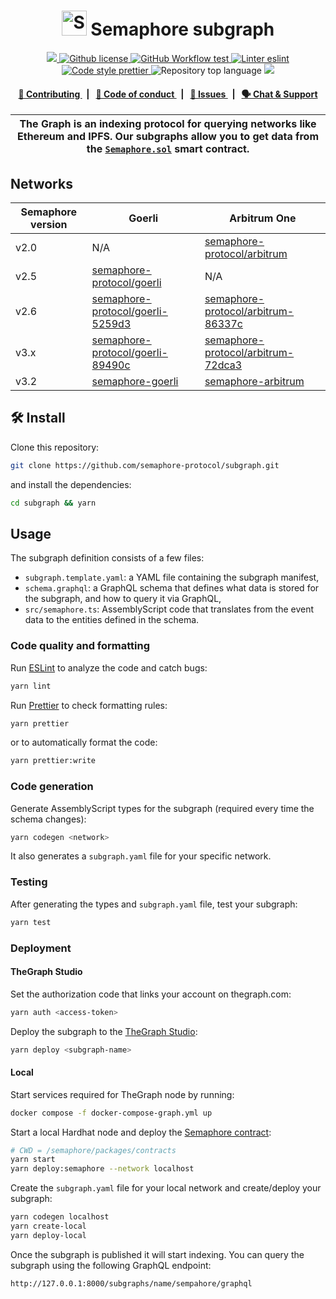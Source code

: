 <p align="center">
    <h1 align="center">
        <picture>
            <source media="(prefers-color-scheme: dark)" srcset="https://github.com/semaphore-protocol/website/blob/main/static/img/semaphore-icon-dark.svg">
            <source media="(prefers-color-scheme: light)" srcset="https://github.com/semaphore-protocol/website/blob/main/static/img/semaphore-icon.svg">
            <img width="40" alt="Semaphore icon." src="https://github.com/semaphore-protocol/website/blob/main/static/img/semaphore-icon.svg">
        </picture>
        Semaphore subgraph
    </h1>
</p>

<p align="center">
    <a href="https://github.com/semaphore-protocol" target="_blank">
        <img src="https://img.shields.io/badge/project-Semaphore-blue.svg?style=flat-square">
    </a>
    <a href="https://github.com/semaphore-protocol/subgraph/blob/main/LICENSE">
        <img alt="Github license" src="https://img.shields.io/github/license/semaphore-protocol/subgraph.svg?style=flat-square">
    </a>
    <a href="https://github.com/semaphore-protocol/subgraph/actions/workflows/test.yml">
        <img alt="GitHub Workflow test" src="https://img.shields.io/github/actions/workflow/status/semaphore-protocol/subgraph/test.yml?branch=main&label=test&style=flat-square&logo=github">
    </a>
    <a href="https://eslint.org/" target="_blank">
        <img alt="Linter eslint" src="https://img.shields.io/badge/linter-eslint-8080f2?style=flat-square&logo=eslint">
    </a>
    <a href="https://prettier.io/" target="_blank">
        <img alt="Code style prettier" src="https://img.shields.io/badge/code%20style-prettier-f8bc45?style=flat-square&logo=prettier">
    </a>
    <img alt="Repository top language" src="https://img.shields.io/github/languages/top/semaphore-protocol/subgraph?style=flat-square">
    <a href="https://www.gitpoap.io/gh/semaphore-protocol/subgraph" target="_blank">
        <img src="https://public-api.gitpoap.io/v1/repo/semaphore-protocol/subgraph/badge">
    </a>
</p>

<div align="center">
    <h4>
        <a href="./CONTRIBUTING.md">
            👥 Contributing
        </a>
        <span>&nbsp;&nbsp;|&nbsp;&nbsp;</span>
        <a href="./CODE_OF_CONDUCT.md">
            🤝 Code of conduct
        </a>
        <span>&nbsp;&nbsp;|&nbsp;&nbsp;</span>
        <a href="https://github.com/semaphore-protocol/subgraph/issues/new/choose">
            🔎 Issues
        </a>
        <span>&nbsp;&nbsp;|&nbsp;&nbsp;</span>
        <a href="https://semaphore.appliedzkp.org/discord">
            🗣️ Chat &amp; Support
        </a>
    </h4>
</div>

| The Graph is an indexing protocol for querying networks like Ethereum and IPFS. Our subgraphs allow you to get data from the [`Semaphore.sol`](https://github.com/semaphore-protocol/semaphore/blob/main/contracts/Semaphore.sol) smart contract. |
| ------------------------------------------------------------------------------------------------------------------------------------------------------------------------------------------------------------------------------------------------- |

## Networks

| Semaphore version | Goerli                                                                                                            | Arbitrum One                                                                                                          |
| ----------------- | ----------------------------------------------------------------------------------------------------------------- | --------------------------------------------------------------------------------------------------------------------- |
| v2.0              | N/A                                                                                                               | [semaphore-protocol/arbitrum](https://thegraph.com/hosted-service/subgraph/semaphore-protocol/arbitrum)               |
| v2.5              | [semaphore-protocol/goerli](https://thegraph.com/hosted-service/subgraph/semaphore-protocol/goerli)               | N/A                                                                                                                   |
| v2.6              | [semaphore-protocol/goerli-5259d3](https://thegraph.com/hosted-service/subgraph/semaphore-protocol/goerli-5259d3) | [semaphore-protocol/arbitrum-86337c](https://thegraph.com/hosted-service/subgraph/semaphore-protocol/arbitrum-86337c) |
| v3.x              | [semaphore-protocol/goerli-89490c](https://thegraph.com/hosted-service/subgraph/semaphore-protocol/goerli-89490c) | [semaphore-protocol/arbitrum-72dca3](https://thegraph.com/hosted-service/subgraph/semaphore-protocol/arbitrum-72dca3) |
| v3.2              | [semaphore-goerli](https://api.studio.thegraph.com/query/14377/semaphore-goerli/v3.2.0)                           | [semaphore-arbitrum](https://api.studio.thegraph.com/query/14377/semaphore-arbitrum/v3.2.0)                           |

## 🛠 Install

Clone this repository:

```bash
git clone https://github.com/semaphore-protocol/subgraph.git
```

and install the dependencies:

```bash
cd subgraph && yarn
```

## Usage

The subgraph definition consists of a few files:

-   `subgraph.template.yaml`: a YAML file containing the subgraph manifest,
-   `schema.graphql`: a GraphQL schema that defines what data is stored for the subgraph, and how to query it via GraphQL,
-   `src/semaphore.ts`: AssemblyScript code that translates from the event data to the entities defined in the schema.

### Code quality and formatting

Run [ESLint](https://eslint.org/) to analyze the code and catch bugs:

```bash
yarn lint
```

Run [Prettier](https://prettier.io/) to check formatting rules:

```bash
yarn prettier
```

or to automatically format the code:

```bash
yarn prettier:write
```

### Code generation

Generate AssemblyScript types for the subgraph (required every time the schema changes):

```bash
yarn codegen <network>
```

It also generates a `subgraph.yaml` file for your specific network.

### Testing

After generating the types and `subgraph.yaml` file, test your subgraph:

```bash
yarn test
```

### Deployment

#### TheGraph Studio

Set the authorization code that links your account on thegraph.com:

```bash
yarn auth <access-token>
```

Deploy the subgraph to the [TheGraph Studio](https://thegraph.com/studio/):

```bash
yarn deploy <subgraph-name>
```

#### Local

Start services required for TheGraph node by running:

```bash
docker compose -f docker-compose-graph.yml up
```

Start a local Hardhat node and deploy the [Semaphore contract](https://github.com/semaphore-protocol/semaphore/tree/main/packages/contracts):

```bash
# CWD = /semaphore/packages/contracts
yarn start
yarn deploy:semaphore --network localhost
```

Create the `subgraph.yaml` file for your local network and create/deploy your subgraph:

```bash
yarn codegen localhost
yarn create-local
yarn deploy-local
```

Once the subgraph is published it will start indexing. You can query the subgraph using the following GraphQL endpoint:

```
http://127.0.0.1:8000/subgraphs/name/sempahore/graphql
```
